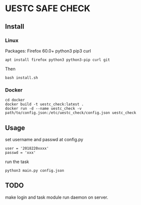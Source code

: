 # UESTC SAFE CHECK

## Install

### Linux
Packages: Firefox 60.0+ python3 pip3 curl

```
apt install firefox python3 python3-pip curl git
```
Then
```
bash install.sh
```
### Docker
```
cd docker
docker build -t uestc_check:latest .
docker run -d --name uestc_check -v path/to/config.json:/etc/uestc_check/config.json uestc_check
```

## Usage
set username and passwd at config.py
```
user = '2018220xxxx'
passwd = 'xxx'

```
run the task
```
python3 main.py config.json
```

## TODO
make login and task module run daemon on server.
